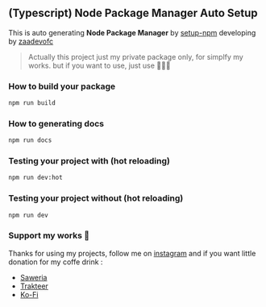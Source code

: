 ## (Typescript) Node Package Manager Auto Setup

This is auto generating **Node Package Manager** by [setup-npm](https://www.npmjs.com/package/setup-npm) developing by [zaadevofc](https://instagram.com/zaadevofc)

> Actually this project just my private package only, for simplfy my works. but if you want to use, just use ✌🏻✨

### How to build your package
```bash
npm run build
```

### How to generating docs
```bash
npm run docs
```

### Testing your project with (hot reloading)
```bash
npm run dev:hot
```

### Testing your project without (hot reloading)
```bash
npm run dev
```

### Support my works 💖

Thanks for using my projects, follow me on [instagram](https://instagram.com/zaadevofc)
and if you want little donation for my coffe drink :

- [Saweria](https://saweria.co/zaadevofc)
- [Trakteer](https://trakteer.id/zaadevofc)
- [Ko-Fi](https://ko-fi.com/)

